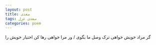 ```yaml
---
layout: post
title: سعدی
tags: سعدی غزل
categories: poem
---
```


گر مراد خویش خواهی ترک وصل ما بگوی / ور مرا خواهی رها کن اختیار خویش را
